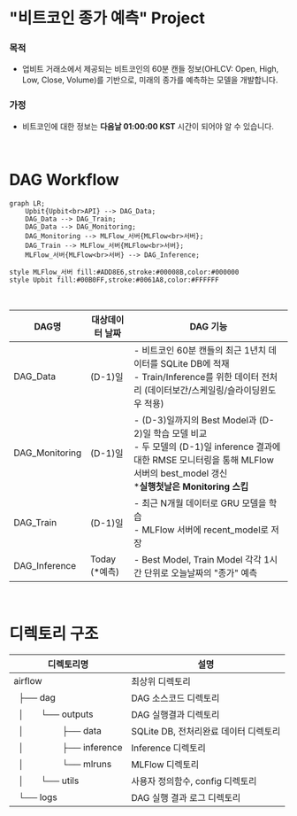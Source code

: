 # "비트코인 종가 예측" Project
### 목적
- 업비트 거래소에서 제공되는 비트코인의 60분 캔들 정보(OHLCV: Open, High, Low, Close, Volume)를 기반으로, 미래의 종가를 예측하는 모델을 개발합니다.

### 가정
- 비트코인에 대한 정보는 **다음날 01:00:00 KST** 시간이 되어야 알 수 있습니다.
<br>

# DAG Workflow 

```mermaid
graph LR;
    Upbit{Upbit<br>API} --> DAG_Data;
    DAG_Data --> DAG_Train;
    DAG_Data --> DAG_Monitoring;
    DAG_Monitoring --> MLFlow_서버{MLFlow<br>서버};
    DAG_Train --> MLFlow_서버{MLFlow<br>서버};
    MLFlow_서버{MLFlow<br>서버} --> DAG_Inference;

style MLFlow_서버 fill:#ADD8E6,stroke:#00008B,color:#000000
style Upbit fill:#00B0FF,stroke:#0061A8,color:#FFFFFF
```
<br>


|DAG명|대상데이터 날짜| DAG 기능|
|------|---------|-----|
|DAG_Data | (D-1)일 |- 비트코인 60분 캔들의 최근 1년치 데이터를 SQLite DB에 적재 <br> - Train/Inference를 위한 데이터 전처리 (데이터보간/스케일링/슬라이딩윈도우 적용)|
|DAG_Monitoring | (D-1)일 | - (D-3)일까지의 Best Model과 (D-2)일 학습 모델 비교 <br> - 두 모델의 (D-1)일 inference 결과에 대한 RMSE 모니터링을 통해  MLFlow 서버의 best_model 갱신 <br> ***실행첫날은 Monitoring 스킵**|
|DAG_Train | (D-1)일 | - 최근 N개월 데이터로 GRU 모델을 학습 <br> - MLFlow 서버에 recent_model로 저장|
|DAG_Inference |Today (*예측)| - Best Model, Train Model 각각 1시간 단위로 오늘날짜의 "종가" 예측 <br>|
<br>

# 디렉토리 구조

| 디렉토리명                                                                                                               | 설명                         |
|--------------------------------------------------------------------------------------------------------------------------|------------------------------|
| airflow                                                                                                                  | 최상위 디렉토리              |
| &nbsp; ├── dag                                                                                                           | DAG 소스코드 디렉토리        |
| &nbsp; │&nbsp;&nbsp;&nbsp;&nbsp;&nbsp;&nbsp;&nbsp;└── outputs                                                            | DAG 실행결과 디렉토리            |
| &nbsp; │&nbsp;&nbsp;&nbsp;&nbsp;&nbsp;&nbsp;&nbsp;&nbsp;&nbsp;&nbsp;&nbsp;&nbsp;&nbsp;&nbsp;&nbsp;       ├── data        | SQLite DB, 전처리완료 데이터 디렉토리 |
| &nbsp; │&nbsp;&nbsp;&nbsp;&nbsp;&nbsp;&nbsp;&nbsp;&nbsp;&nbsp;&nbsp;&nbsp;&nbsp;&nbsp;&nbsp;&nbsp;       ├── inference   | Inference 디렉토리      |
| &nbsp; │&nbsp;&nbsp;&nbsp;&nbsp;&nbsp;&nbsp;&nbsp;&nbsp;&nbsp;&nbsp;&nbsp;&nbsp;&nbsp;&nbsp;&nbsp;       └── mlruns      | MLFlow 디렉토리        |
| &nbsp; │&nbsp;&nbsp;&nbsp;&nbsp;&nbsp;&nbsp;&nbsp;└── utils                                                              | 사용자 정의함수, config 디렉토리 |
| &nbsp; └── logs                                                                                                          | DAG 실행 결과 로그 디렉토리  |
